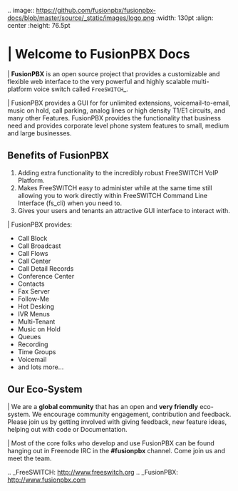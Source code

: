 .. image:: https://github.com/fusionpbx/fusionpbx-docs/blob/master/source/_static/images/logo.png
        :width: 130pt
        :align: center
        :height: 76.5pt

|
Welcome to FusionPBX Docs
=========================

| **FusionPBX** is an open source project that provides a customizable and
flexible web interface to the very powerful and highly scalable
multi-platform voice switch called `FreeSWITCH`_.

| FusionPBX provides a GUI for for unlimited
extensions, voicemail-to-email, music on hold, call parking, analog
lines or high density T1/E1 circuits, and many other Features. FusionPBX
provides the functionality that business need and provides corporate
level phone system features to small, medium and large businesses.

Benefits of FusionPBX
---------------------

1. Adding extra functionality to the incredibly robust FreeSWITCH VoIP Platform.
2. Makes FreeSWITCH easy to administer while at the same time
   still allowing you to work directly within FreeSWITCH Command Line Interface (fs_cli) when you need to. 
3. Gives your users and tenants an attractive GUI interface to interact with. 


| FusionPBX provides:

* Call Block
* Call Broadcast
* Call Flows
* Call Center
* Call Detail Records
* Conference Center
* Contacts
* Fax Server
* Follow-Me
* Hot Desking
* IVR Menus
* Multi-Tenant
* Music on Hold
* Queues
* Recording
* Time Groups
* Voicemail
* and lots more...

Our Eco-System
--------------

| We are a **global community** that has an open and **very friendly** eco-system.  We encourage community engagement, contribution and feedback. Please join us by getting involved with giving feedback, new feature ideas, helping out with code or Documentation.


| Most of the core folks who develop and use FusionPBX can be found hanging out in Freenode IRC in the **#fusionpbx** channel. Come join us and meet the team.

.. _FreeSWITCH: http://www.freeswitch.org
.. _FusionPBX: http://www.fusionpbx.com

